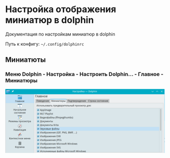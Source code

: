 # Настройка отображения миниатюр в dolphin

Документация по настройкам миниатюр в dolphin

Путь к конфигу: `~/.config/dolphinrc`

## Миниатюты

### Меню Dolphin - Настройка - Настроить Dolphin... - Главное - Миниатюры

![""](../img/20230803_170734.png "")

